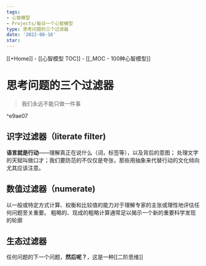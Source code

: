 ```yaml
---
tags:
- 心智模型
- Projects/每日一个心智模型
type: 思考问题的三个过滤器
date: '2022-08-16'
star:
---
```







[[+Home]] - [[心智模型 TOC]] - [[_MOC - 100种心智模型]]


# 思考问题的三个过滤器

>我们永远不能只做一件事

^e9ae07

## 识字过滤器（literate filter)
**语言就是行动**——理解真正在说什么（词，标签等），以及背后的意图；
处理文字的天赋叫做口才；我们要防范的不仅仅是夸张，那些用抽象来代替行动的文化倾向尤其应该注意。


## 数值过滤器（numerate)
以一般或特定方式计算、权衡和比较值的能力对于理解专家的主张或理性地评估任何问题至关重要。
粗略的、现成的粗略计算通常足以揭示一个新的重要科学发现的轮廓


## 生态过滤器
任何问题的下一个问题，**然后呢？**，这是一种[[二阶思维]]



